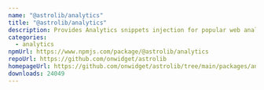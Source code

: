 ```yaml
---
name: "@astrolib/analytics"
title: "@astrolib/analytics"
description: Provides Analytics snippets injection for popular web analytics tools
categories:
  - analytics
npmUrl: https://www.npmjs.com/package/@astrolib/analytics
repoUrl: https://github.com/onwidget/astrolib
homepageUrl: https://github.com/onwidget/astrolib/tree/main/packages/analytics
downloads: 24049
---
```

